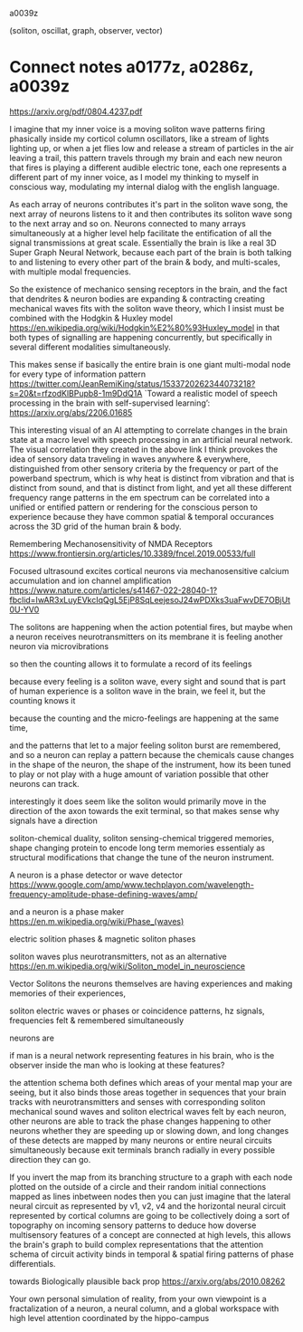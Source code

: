 a0039z

(soliton, oscillat, graph, observer, vector)

# Connect notes a0177z, a0286z, a0039z

https://arxiv.org/pdf/0804.4237.pdf

I imagine that my inner voice is a moving soliton wave patterns firing phasically inside my corticol column oscillators, like a stream of lights lighting up, or when a jet flies low and release a stream of particles in the air leaving a trail, this pattern travels through my brain and each new neuron that fires is playing a different audible electric tone, each one represents a different part of my inner voice, as I model my thinking to myself in conscious way, modulating my internal dialog with the english language.

As each array of neurons contributes it's part in the soliton wave song, the next array of neurons listens to it and then contributes its soliton wave song to the next array and so on. Neurons connected to many arrays simultaneously at a higher level help facilitate the entification of all the signal transmissions at great scale. Essentially the brain is like a real 3D Super Graph Neural Network, because each part of the brain is both talking to and listening to every other part of the brain & body, and multi-scales, with multiple modal frequencies.

So the existence of mechanico sensing receptors in the brain, and the fact that dendrites & neuron bodies are expanding & contracting creating mechanical waves fits with the soliton wave theory, which I insist must be combined with the Hodgkin & Huxley model https://en.wikipedia.org/wiki/Hodgkin%E2%80%93Huxley_model in that both types of signalling are happening concurrently, but specifically in several different modalities simultaneously.

This makes sense if basically the entire brain is one giant multi-modal node for every type of information pattern https://twitter.com/JeanRemiKing/status/1533720262344073218?s=20&t=rfzodKlBPupb8-1m9DdQ1A 
`Toward a realistic model of speech processing in the brain with self-supervised learning’:
https://arxiv.org/abs/2206.01685

This interesting visual of an AI attempting to correlate changes in the brain state at a macro level with speech processing in an artificial neural network. The visual correlation they created in the above link I think provokes the idea of sensory data traveling in waves anywhere & everywhere, distinguished from other sensory criteria by the frequency or part of the powerband spectrum, which is why heat is distinct from vibration and that is distinct from sound, and that is distinct from light, and yet all these different frequency range patterns in the em spectrum can be correlated into a unified or entified pattern or rendering for the conscious person to experience because they have common spatial & temporal occurances across the 3D grid of the human brain & body.

Remembering Mechanosensitivity of NMDA Receptors
https://www.frontiersin.org/articles/10.3389/fncel.2019.00533/full

Focused ultrasound excites cortical neurons via mechanosensitive calcium accumulation and ion channel amplification
https://www.nature.com/articles/s41467-022-28040-1?fbclid=IwAR3xLuyEVkcIqQgL5EjP8SqLeejesoJ24wPDXks3uaFwvDE7OBjUt0U-YV0

The solitons are happening when the action potential fires, but maybe when a neuron receives neurotransmitters on its membrane it is feeling another neuron via microvibrations

so then the counting allows it to formulate a record of its feelings

because every feeling is a soliton wave, every sight and sound that is part of human experience is a soliton wave in the brain, we feel it, but the counting knows it

because the counting and the micro-feelings are happening at the same time,

and the patterns that let to a major feeling soliton burst are remembered, and so a neuron can replay a pattern because the chemicals cause changes in the shape of the neuron, the shape of the instrument, how its been tuned to play or not play with a huge amount of variation possible that other neurons can track.

interestingly it does seem like the soliton would primarily move in the direction of the axon towards the exit terminal, so that makes sense why signals have a direction

soliton-chemical duality, soliton sensing-chemical triggered memories, shape changing protein to encode long term memories essentialy as structural modifications that change the tune of the neuron instrument.

A neuron is a phase detector or wave detector
https://www.google.com/amp/www.techplayon.com/wavelength-frequency-amplitude-phase-defining-waves/amp/

and a neuron is a phase maker
https://en.m.wikipedia.org/wiki/Phase_(waves)

electric solition phases & magnetic soliton phases

soliton waves plus neurotransmitters, not as an alternative
https://en.m.wikipedia.org/wiki/Soliton_model_in_neuroscience

Vector Solitons
the neurons themselves are having experiences and making memories of their experiences,

soliton electric waves or phases or coincidence patterns, hz signals, frequencies felt & remembered simultaneously

neurons are 

if man is a neural network representing features in his brain, who is the observer inside the man who is looking at these features?

the attention schema both defines which areas of your mental map your are seeing, but it also binds those areas together in sequences that your brain tracks with neurotransmitters and senses with corresponding soliton mechanical sound waves and soliton electrical waves felt by each neuron,
other neurons are able to track the phase changes happening to other neurons whether they are speeding up or slowing down, and long changes of these detects are mapped by many neurons or entire neural circuits simultaneously because exit terminals branch radially in every possible direction they can go.

If you invert the map from its branching structure to a graph with each node plotted on the outside of a circle and their random initial connections mapped as lines inbetween nodes then you can just imagine that the lateral neural circuit as represented by v1, v2, v4 and the horizontal neural circuit represented by cortical columns are going to be collectively doing a sort of topography on incoming sensory patterns to deduce how doverse multisensory features of a concept are connected at high levels, this allows the brain's graph to build complex representations that the attention schema  of circuit activity binds in temporal & spatial firing patterns of phase differentials.

towards Biologically plausible back prop
https://arxiv.org/abs/2010.08262

Your own personal simulation of reality, from your own viewpoint is a fractalization of a neuron, a neural column, and a global workspace with high level attention coordinated by the hippo-campus


